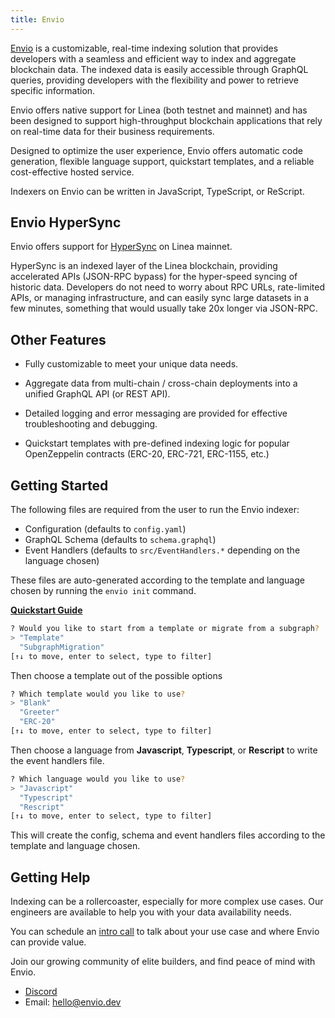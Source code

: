 ```yaml
---
title: Envio
---
```


[Envio](https://envio.dev/) is a customizable, real-time indexing solution that provides developers with a seamless and efficient way to index and aggregate blockchain data. The indexed data is easily accessible through GraphQL queries, providing developers with the flexibility and power to retrieve specific information.

Envio offers native support for Linea (both testnet and mainnet) and has been designed to support high-throughput blockchain applications that rely on real-time data for their business requirements.

Designed to optimize the user experience, Envio offers automatic code generation, flexible language support, quickstart templates, and a reliable cost-effective hosted service.

Indexers on Envio can be written in JavaScript, TypeScript, or ReScript.


## Envio HyperSync 

Envio offers support for [HyperSync](https://docs.envio.dev/docs/hypersync) on Linea mainnet. 

HyperSync is an indexed layer of the Linea blockchain, providing accelerated APIs (JSON-RPC bypass) for the hyper-speed syncing of historic data. Developers do not need to worry about RPC URLs, rate-limited APIs, or managing infrastructure, and can easily sync large datasets in a few minutes, something that would usually take 20x longer via JSON-RPC.  


## Other Features 

- Fully customizable to meet your unique data needs. 

- Aggregate data from multi-chain / cross-chain deployments into a unified GraphQL API (or REST API). 

- Detailed logging and error messaging are provided for effective troubleshooting and debugging.

- Quickstart templates with pre-defined indexing logic for popular OpenZeppelin contracts (ERC-20, ERC-721, ERC-1155, etc.)

## Getting Started

The following files are required from the user to run the Envio indexer:

- Configuration (defaults to `config.yaml`)
- GraphQL Schema (defaults to `schema.graphql`)
- Event Handlers (defaults to `src/EventHandlers.*` depending on the language chosen)

These files are auto-generated according to the template and language chosen by running the `envio init` command.

[**Quickstart Guide**](https://docs.envio.dev/docs/quickstart)


```bash
? Would you like to start from a template or migrate from a subgraph?
> "Template"
  "SubgraphMigration"
[↑↓ to move, enter to select, type to filter]

```

Then choose a template out of the possible options

```bash
? Which template would you like to use?
> "Blank"
  "Greeter"
  "ERC-20"
[↑↓ to move, enter to select, type to filter]
```

Then choose a language from **Javascript**, **Typescript**, or **Rescript** to write the event handlers file.

```bash
? Which language would you like to use?
> "Javascript"
  "Typescript"
  "Rescript"
[↑↓ to move, enter to select, type to filter]
```

This will create the config, schema and event handlers files according to the template and language chosen.



## Getting Help

Indexing can be a rollercoaster, especially for more complex use cases. Our engineers are available to help you with your data availability needs.

You can schedule an [intro call](https://calendly.com/sven-float-shipping/envio) to talk about your use case and where Envio can provide value.

Join our growing community of elite builders, and find peace of mind with Envio. 

* [Discord](https://discord.gg/mZHNWgNCAc)
* Email: [hello@envio.dev](mailto:hello@envio.dev)

